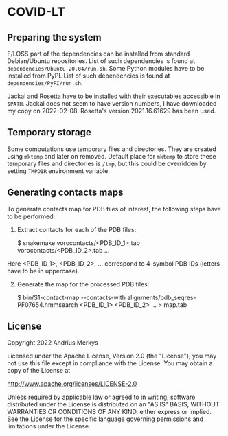 COVID-LT
========

Preparing the system
--------------------

F/LOSS part of the dependencies can be installed from standard Debian/Ubuntu repositories.
List of such dependencies is found at `dependencies/Ubuntu-20.04/run.sh`.
Some Python modules have to be installed from PyPI.
List of such dependencies is found at `dependencies/PyPI/run.sh`.

Jackal and Rosetta have to be installed with their executables accessible in `$PATH`.
Jackal does not seem to have version numbers, I have downloaded my copy on 2022-02-08.
Rosetta's version 2021.16.61629 has been used.

Temporary storage
-----------------

Some computations use temporary files and directories.
They are created using `mktemp` and later on removed.
Default place for `mktemp` to store these temporary files and directories is `/tmp`, but this could be overridden by setting `TMPDIR` environment variable.

Generating contacts maps
------------------------

To generate contacts map for PDB files of interest, the following steps have to be performed:

1. Extract contacts for each of the PDB files:

    $ snakemake vorocontacts/<PDB_ID_1>.tab vorocontacts/<PDB_ID_2>.tab ...

Here <PDB_ID_1>, <PDB_ID_2>, ... correspond to 4-symbol PDB IDs (letters have to be in uppercase).

2. Generate the map for the processed PDB files:

    $ bin/S1-contact-map --contacts-with alignments/pdb_seqres-PF07654.hmmsearch <PDB_ID_1> <PDB_ID_2> ... > map.tab

License
-------

Copyright 2022 Andrius Merkys

Licensed under the Apache License, Version 2.0 (the "License");
you may not use this file except in compliance with the License.
You may obtain a copy of the License at

http://www.apache.org/licenses/LICENSE-2.0

Unless required by applicable law or agreed to in writing, software
distributed under the License is distributed on an "AS IS" BASIS,
WITHOUT WARRANTIES OR CONDITIONS OF ANY KIND, either express or implied.
See the License for the specific language governing permissions and
limitations under the License.
